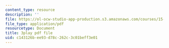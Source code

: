 ```yaml
---
content_type: resource
description: ''
file: https://ol-ocw-studio-app-production.s3.amazonaws.com/courses/15-071-the-analytics-edge-spring-2017/c143126bee93d78c262c3c01beff3e01_wT3Y2K-fxXw.pdf
file_type: application/pdf
resourcetype: Document
title: 3play pdf file
uid: c143126b-ee93-d78c-262c-3c01beff3e01
---
```

